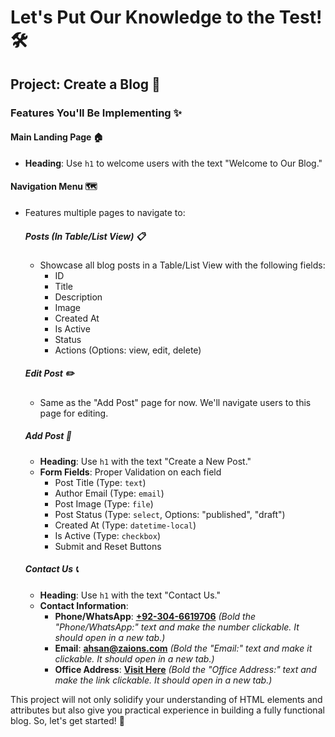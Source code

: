 # Let's Put Our Knowledge to the Test! 🛠️

## Project: Create a Blog 📝

### Features You'll Be Implementing ✨

#### Main Landing Page 🏠

- **Heading**: Use `h1` to welcome users with the text "Welcome to Our Blog."

#### Navigation Menu 🗺️

- Features multiple pages to navigate to:

  ##### Posts (In Table/List View) 📋

  - Showcase all blog posts in a Table/List View with the following fields:
    - ID
    - Title
    - Description
    - Image
    - Created At
    - Is Active
    - Status
    - Actions (Options: view, edit, delete)

  ##### Edit Post ✏️

  - Same as the "Add Post" page for now. We'll navigate users to this page for editing.

  ##### Add Post 📝

  - **Heading**: Use `h1` with the text "Create a New Post."
  - **Form Fields**: Proper Validation on each field
    - Post Title (Type: `text`)
    - Author Email (Type: `email`)
    - Post Image (Type: `file`)
    - Post Status (Type: `select`, Options: "published", "draft")
    - Created At (Type: `datetime-local`)
    - Is Active (Type: `checkbox`)
    - Submit and Reset Buttons

  ##### Contact Us 📞

  - **Heading**: Use `h1` with the text "Contact Us."
  - **Contact Information**:
    - **Phone/WhatsApp**: [**+92-304-6619706**](tel:+923046619706) _(Bold the "Phone/WhatsApp:" text and make the number clickable. It should open in a new tab.)_
    - **Email**: [**ahsan@zaions.com**](mailto:ahsan@zaions.com) _(Bold the "Email:" text and make it clickable. It should open in a new tab.)_
    - **Office Address**: [**Visit Here**](https://zaions.com/address) _(Bold the "Office Address:" text and make the link clickable. It should open in a new tab.)_

This project will not only solidify your understanding of HTML elements and attributes but also give you practical experience in building a fully functional blog. So, let's get started! 🚀
